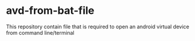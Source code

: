 # avd-from-bat-file
This repository contain file that is required to open an android virtual device from command line/terminal

